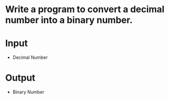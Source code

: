 # Write a program to convert a decimal number into a binary number.


# Input
- Decimal Number

# Output
- Binary Number

